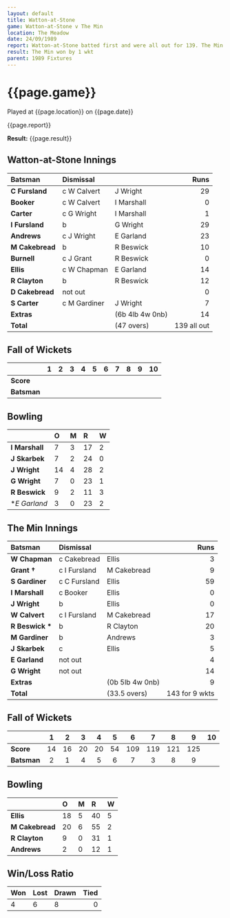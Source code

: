 ```yaml
---
layout: default
title: Watton-at-Stone
game: Watton-at-Stone v The Min
location: The Meadow
date: 24/09/1989
report: Watton-at-Stone batted first and were all out for 139. The Min made 143 for 9 in reply
result: The Min won by 1 wkt
parent: 1989 Fixtures
---
```


# {{page.game}}

Played at {{page.location}} on {{page.date}}

{{page.report}}

**Result:** {{page.result}}

## Watton-at-Stone Innings

| Batsman | Dismissal |  | Runs |
|:---|:---|---|---:|
| **C Fursland** | c W Calvert | J Wright | 29 | 
| **Booker** | c W Calvert | I Marshall | 0 | 
| **Carter** | c G Wright | I Marshall | 1 | 
| **I Fursland** | b | G Wright | 29 | 
| **Andrews** | c J Wright | E Garland | 23 | 
| **M Cakebread** | b | R Beswick | 10 |
| **Burnell** | c J Grant | R Beswick | 0 | 
| **Ellis** | c W Chapman | E Garland | 14 |
| **R Clayton** | b | R Beswick | 12 | 
| **D Cakebread** | not out |  | 0 | 
| **S Carter** | c M Gardiner | J Wright | 7 |
| **Extras** | | (6b 4lb 4w 0nb) | 14 | 
| **Total** | | (47 overs) | 139 all out | 

## Fall of Wickets

| | 1 | 2 | 3 | 4 | 5 | 6 | 7 | 8 | 9 | 10 |
|---|:---:|:---:|:---:|:---:|:---:|:---:|:---:|:---:|:---:|:---:|
| **Score** |  |  |  |  |  |  |  |  |  |  |
| **Batsman** |  |  |  |  |  |  |  |  |  |  |

## Bowling

| | O | M | R | W |
|---|:---|:---|:---|:---|
| **I Marshall** | 7 | 3 | 17 | 2 | 
| **J Skarbek** | 7 | 2 | 24 | 0 | 
| **J Wright** | 14 | 4 | 28 | 2 | 
| **G Wright** | 7 | 0 | 23 | 1 | 
| **R Beswick** | 9 | 2 | 11 | 3 |
| **E Garland* | 3 | 0 | 23 | 2 |

## The Min Innings

| Batsman | Dismissal |  | Runs |
|:---|:---|---|---:|
| **W Chapman** | c Cakebread | Ellis | 3 | 
| **Grant &#8224;** | c I Fursland | M Cakebread | 9 | 
| **S Gardiner** | c C Fursland | Ellis | 59 | 
| **I Marshall** | c Booker | Ellis | 0 | 
| **J Wright** | b | Ellis | 0 | 
| **W Calvert** | c I Fursland | M Cakebread | 17 | 
| **R Beswick &#42;** | b | R Clayton | 20 | 
| **M Gardiner** | b | Andrews | 3 | 
| **J Skarbek** | c | Ellis | 5 | 
| **E Garland** | not out |  | 4 | 
| **G Wright** | not out |  | 14 | 
| **Extras** | | (0b 5lb 4w 0nb) | 9 | 
| **Total** | | (33.5 overs) | 143 for 9 wkts | 

## Fall of Wickets

| | 1 | 2 | 3 | 4 | 5 | 6 | 7 | 8 | 9 | 10 |
|---|:---:|:---:|:---:|:---:|:---:|:---:|:---:|:---:|:---:|:---:|
| **Score** | 14 | 16 | 20 | 20 | 54 | 109 | 119 | 121 | 125 |  | 
| **Batsman** | 2 | 1 | 4 | 5 | 6 | 7 | 3 | 8 | 9 |  | 

## Bowling

| | O | M | R | W |
|---|:---|:---|:---|:---|
| **Ellis** | 18 | 5 | 40 | 5 | 
| **M Cakebread** | 20 | 6 | 55 | 2 | 
| **R Clayton** | 9 | 0 | 31 | 1 | 
| **Andrews** | 2 | 0 | 12 | 1 | 

## Win/Loss Ratio

| Won | Lost | Drawn | Tied |
|:---|:---|:---|---:|
| 4 | 6 | 8 | 0 |